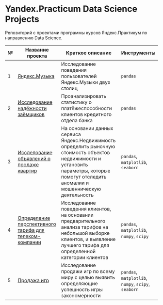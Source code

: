 # Yandex.Practicum Data Science Projects

Репозиторий с проектами программы курсов Яндекс.Практикум по направлению Data Science.

| № | Название проекта  | Краткое описание | Инструменты |
|--|--|--|--|
|1| [Яндекс.Музыка](https://github.com/teamurao/Yandex_Practicum_projects/blob/main/01_Yandex.Music.ipynb) | Исследование поведения пользователей Яндекс.Музыки двух столиц | `pandas` |
|2| [Исследование надёжности заёмщиков](https://github.com/teamurao/Yandex_Practicum_projects/tree/main/02_reliability_of_borrowers) | Проанализировать статистику о платёжеспособности клиентов кредитного отдела банка | `pandas` |
|3| [Исследование объявлений о продаже квартир](https://github.com/teamurao/Yandex_Practicum_projects/blob/main/03_apartment_sale_ads.ipynb) | На основании данных сервиса Яндекс.Недвижимость определить рыночную стоимость объектов недвижимости и установить параметры, которые помогут отследить аномалии и мошенническую деятельность | `pandas`, `matplotlib`, `seaborn` |
|4| [Определение перспективного тарифа для телеком-компании](https://github.com/teamurao/Yandex_Practicum_projects/blob/main/04_mobile_tariffs.ipynb) | Исследование поведения клиентов, на основании предварительного анализа тарифов на небольшой выборке клиентов, и выявление лучшего тарифа для определенной категории клиентов | `pandas`, `matplotlib`, `numpy`, `scipy`|
|5| [Продажа игр](https://github.com/teamurao/Yandex_Practicum_projects/blob/main/05_computer_games.ipynb) | Исследование продажи игр по всему миру с целью выявить определяющие успешность игры закономерности | `pandas`, `matplotlib`, `numpy`, `scipy`, `seaborn` |
